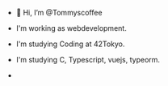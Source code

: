 - 👋 Hi, I’m @Tommyscoffee

- I'm working as webdevelopment.
- I'm studying Coding at 42Tokyo.
- I'm studying C, Typescript, vuejs, typeorm.
- 
<!---
Tommyscoffee/Tommyscoffee is a ✨ special ✨ repository because its `README.md` (this file) appears on your GitHub profile.
You can click the Preview link to take a look at your changes.
--->
